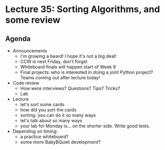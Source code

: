 # Lecture 35: Sorting Algorithms, and some review
## Agenda
- Announcements
    - I'm growing a beard! I hope it's not a big deal!
    - CCW is next Friday, don't forget
    - Whiteboard finals will happen start of Week 9
    - Final projects: who is interested in doing a joint Python project? Teams coming out after lecture today!
- Code review
    - How were interviews? Questions? Tips? Tricks?
    - Lab
- Lecture
    - let's sort some cards
    - how did you sort the cards
    - sorting: you can do it so many ways
    - let's talk about so many ways
    - your lab for Monday is... on the shorter side. Write good tests.
- Depending on timing:
    - a practice whiteboard?
    - some more BabyBQuiet development?
